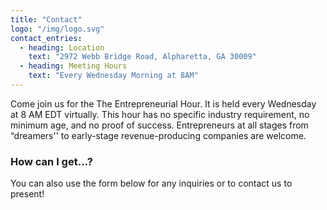 ```yaml
---
title: "Contact"
logo: "/img/logo.svg"
contact_entries:
  - heading: Location
    text: "2972 Webb Bridge Road, Alpharetta, GA 30009"
  - heading: Meeting Hours
    text: "Every Wednesday Morning at 8AM"
---
```


Come join us for the The Entrepreneurial Hour. 
It is held every Wednesday at 8 AM EDT virtually. 
This hour has no specific industry requirement, no minimum age, and no proof of success. 
Entrepreneurs at all stages from “dreamers'' 
to early-stage revenue-producing companies are welcome.

<h3 class="f4 b lh-title mb2">How can I get…?</h3>

You can also use the form below for any inquiries or to contact us to present!
